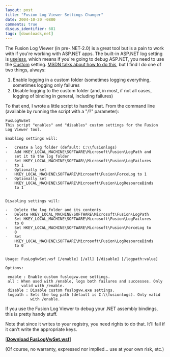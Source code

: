 ```yaml
---
layout: post
title: "Fusion Log Viewer Settings Changer"
date: 2004-10-20 -0800
comments: true
disqus_identifier: 681
tags: [downloads,net]
---
```

The Fusion Log Viewer (in pre-.NET-2.0) is a great tool but is a pain to
work with if you're working with ASP.NET apps. The built-in ASP.NET log
setting is
[useless](http://blogs.msdn.com/junfeng/archive/2004/02/14/72912.aspx),
which means if you're going to debug ASP.NET, you need to use the
[Custom](http://blogs.msdn.com/suzcook/archive/2003/05/29/57120.aspx)
setting. [MSDN talks about how to do
this](http://msdn.microsoft.com/library/default.asp?url=/library/en-us/cptools/html/cpgrffusionlogviewerfuslogvwexe.asp),
but I find I do one of two things, always:

1.  Enable logging in a custom folder (sometimes logging everything,
    sometimes logging only failures
2.  Disable logging to the custom folder (and, in most, if not all
    cases, logging of binding in general, including failures)

To that end, I wrote a little script to handle that. From the command
line (available by running the script with a "/?" parameter):

```
FusLogVwSet
This script "enables" and "disables" custom settings for the Fusion
Log Viewer tool.

Enabling settings will:

-   Create a log folder (default: C:\\fusionlogs)
-   Add HKEY_LOCAL_MACHINE\SOFTWARE\Microsoft\Fusion\LogPath and
    set it to the log folder
-   Set HKEY_LOCAL_MACHINE\SOFTWAR\\Microsoft\Fusion\LogFailures
    to 1
-   Optionally set
    HKEY_LOCAL_MACHINE\SOFTWARE\Microsoft\Fusion\ForceLog to 1
-   Optionally set
    HKEY_LOCAL_MACHINE\SOFTWARE\Microsoft\Fusion\LogResourceBinds
    to 1


Disabling settings will:

-   Delete the log folder and its contents
-   Delete HKEY_LOCAL_MACHINE\SOFTWARE\Microsoft\Fusion\LogPath
-   Set HKEY_LOCAL_MACHINE\SOFTWARE\Microsoft\Fusion\LogFailures
    to 0
-   Set HKEY_LOCAL_MACHINE\SOFTWARE\Microsoft\Fusion\ForceLog to
    0
-   Set
    HKEY_LOCAL_MACHINE\SOFTWARE\Microsoft\Fusion\LogResourceBinds
    to 0


Usage: FusLogVwSet.wsf [/enable] [/all] [/disable] [/logpath:value]

Options:

 enable : Enable custom fuslogvw.exe settings.
 all : When used with /enable, logs both failures and successes. Only
       valid with /enable.
 disable : Disable custom fuslogvw.exe settings.
 logpath : Sets the log path (default is C:\\fusionlogs). Only valid
           with /enable.
```

 If you use the Fusion Log Viewer to debug your .NET assembly bindings,
this is pretty handy stuff.

 Note that since it writes to your registry, you need rights to do that.
It'll fail if it can't write the appropriate keys.

 [**[Download
FusLogVwSet.wsf](https://onedrive.live.com/redir?resid=C2CB832A5EC9B707!45406&authkey=!AFKLuFqmu16o_iU&ithint=file%2ctxt)**]

 (Of course, no warranty, expressed nor implied... use at your own risk,
etc.)
